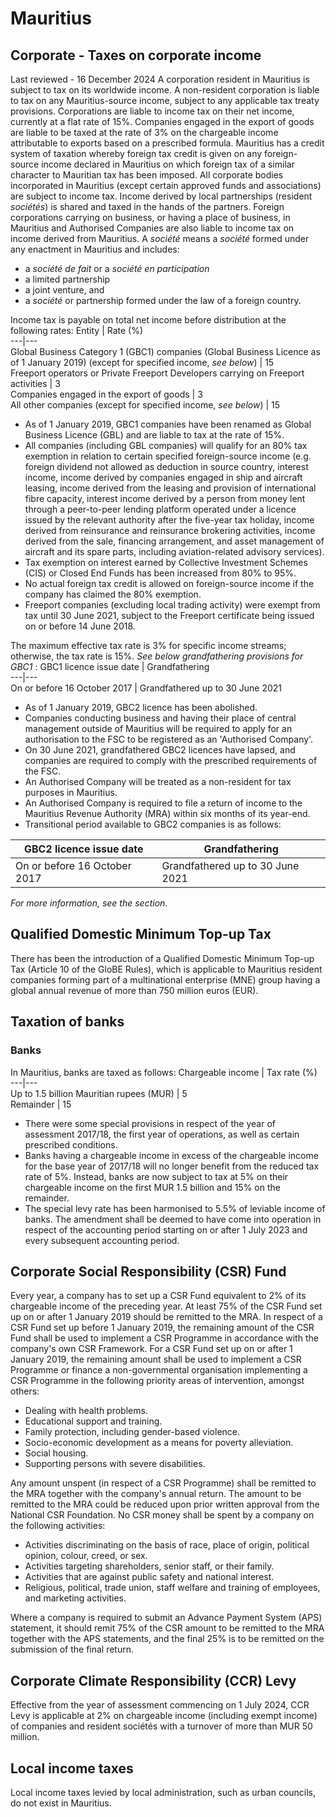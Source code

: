 # Mauritius
## Corporate - Taxes on corporate income
Last reviewed - 16 December 2024
A corporation resident in Mauritius is subject to tax on its worldwide income. A non-resident corporation is liable to tax on any Mauritius-source income, subject to any applicable tax treaty provisions.
Corporations are liable to income tax on their net income, currently at a flat rate of 15%. Companies engaged in the export of goods are liable to be taxed at the rate of 3% on the chargeable income attributable to exports based on a prescribed formula.
Mauritius has a credit system of taxa­tion whereby foreign tax credit is given on any foreign-source income declared in Mauritius on which foreign tax of a similar character to Mauritian tax has been imposed.
All corporate bodies incorporated in Mauritius (except certain approved funds and associations) are subject to income tax. Income derived by local partnerships (resident _sociétés_) is shared and taxed in the hands of the partners. Foreign corporations carrying on business, or having a place of business, in Mauritius and Authorised Companies are also liable to income tax on income derived from Mauritius.
A _société_ means a _société_ formed under any enactment in Mauritius and includes:
  * a _société de fait_ or a _société en participation_
  * a limited partnership
  * a joint venture, and
  * a _société_ or partnership formed under the law of a foreign country.


Income tax is payable on total net income before distribution at the following rates:
Entity | Rate (%)  
---|---  
Global Business Category 1 (GBC1) companies (Global Business Licence as of 1 January 2019) (except for specified income, _see below_) | 15  
Freeport operators or Private Freeport Developers carrying on Freeport activities  | 3  
Companies engaged in the export of goods | 3  
All other companies (except for specified income, _see below_) | 15  
  * As of 1 January 2019, GBC1 companies have been renamed as Global Business Licence (GBL) and are liable to tax at the rate of 15%.
  * All companies (including GBL companies) will qualify for an 80% tax exemption in relation to certain specified foreign-source income (e.g. foreign dividend not allowed as deduction in source country, interest income, income derived by companies engaged in ship and aircraft leasing, income derived from the leasing and provision of international fibre capacity, interest income derived by a person from money lent through a peer-to-peer lending platform operated under a licence issued by the relevant authority after the five-year tax holiday, income derived from reinsurance and reinsurance brokering activities, income derived from the sale, financing arrangement, and asset management of aircraft and its spare parts, including aviation-related advisory services).
  * Tax exemption on interest earned by Collective Investment Schemes (CIS) or Closed End Funds has been increased from 80% to 95%.
  * No actual foreign tax credit is allowed on foreign-source income if the company has claimed the 80% exemption.
  * Freeport companies (excluding local trading activity) were exempt from tax until 30 June 2021, subject to the Freeport certificate being issued on or before 14 June 2018.


The maximum effective tax rate is 3% for specific income streams; otherwise, the tax rate is 15%. _See below grandfathering provisions for GBC1_ :
GBC1 licence issue date | Grandfathering  
---|---  
On or before 16 October 2017 | Grandfathered up to 30 June 2021  
  * As of 1 January 2019, GBC2 licence has been abolished.
  * Companies conducting business and having their place of central management outside of Mauritius will be required to apply for an authorisation to the FSC to be registered as an 'Authorised Company'.
  * On 30 June 2021, grandfathered GBC2 licences have lapsed, and companies are required to comply with the prescribed requirements of the FSC.
  * An Authorised Company will be treated as a non-resident for tax purposes in Mauritius.
  * An Authorised Company is required to file a return of income to the Mauritius Revenue Authority (MRA) within six months of its year-end.
  * Transitional period available to GBC2 companies is as follows:

GBC2 licence issue date | Grandfathering  
---|---  
On or before 16 October 2017 | Grandfathered up to 30 June 2021  
_For more information, see the section_.
## Qualified Domestic Minimum Top-up Tax
There has been the introduction of a Qualified Domestic Minimum Top-up Tax (Article 10 of the GloBE Rules), which is applicable to Mauritius resident companies forming part of a multinational enterprise (MNE) group having a global annual revenue of more than 750 million euros (EUR).
## Taxation of banks
### Banks
In Mauritius, banks are taxed as follows:
Chargeable income | Tax rate (%)  
---|---  
Up to 1.5 billion Mauritian rupees (MUR) | 5  
Remainder | 15  
  * There were some special provisions in respect of the year of assessment 2017/18, the first year of operations, as well as certain prescribed conditions.
  * Banks having a chargeable income in excess of the chargeable income for the base year of 2017/18 will no longer benefit from the reduced tax rate of 5%. Instead, banks are now subject to tax at 5% on their chargeable income on the first MUR 1.5 billion and 15% on the remainder.
  * The special levy rate has been harmonised to 5.5% of leviable income of banks. The amendment shall be deemed to have come into operation in respect of the accounting period starting on or after 1 July 2023 and every subsequent accounting period.


## Corporate Social Responsibility (CSR) Fund
Every year, a company has to set up a CSR Fund equivalent to 2% of its chargeable income of the preceding year.
At least 75% of the CSR Fund set up on or after 1 January 2019 should be remitted to the MRA.
In respect of a CSR Fund set up before 1 January 2019, the remaining amount of the CSR Fund shall be used to implement a CSR Programme in accordance with the company's own CSR Framework. For a CSR Fund set up on or after 1 January 2019, the remaining amount shall be used to implement a CSR Programme or finance a non-governmental organisation implementing a CSR Programme in the following priority areas of intervention, amongst others:
  * Dealing with health problems.
  * Educational support and training.
  * Family protection, including gender-based violence.
  * Socio-economic development as a means for poverty alleviation.
  * Social housing.
  * Supporting persons with severe disabilities.


Any amount unspent (in respect of a CSR Programme) shall be remitted to the MRA together with the company's annual return. The amount to be remitted to the MRA could be reduced upon prior written approval from the National CSR Foundation.
No CSR money shall be spent by a company on the following activities:
  * Activities discriminating on the basis of race, place of origin, political opinion, colour, creed, or sex.
  * Activities targeting shareholders, senior staff, or their family.
  * Activities that are against public safety and national interest.
  * Religious, political, trade union, staff welfare and training of employees, and marketing activities.


Where a company is required to submit an Advance Payment System (APS) statement, it should remit 75% of the CSR amount to be remitted to the MRA together with the APS statements, and the final 25% is to be remitted on the submission of the final return.
## Corporate Climate Responsibility (CCR) Levy
Effective from the year of assessment commencing on 1 July 2024, CCR Levy is applicable at 2% on chargeable income (including exempt income) of companies and resident sociétés with a turnover of more than MUR 50 million.
## Local income taxes
Local income taxes levied by local administration, such as urban councils, do not exist in Mauritius.
